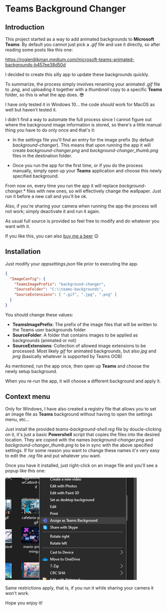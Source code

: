 # Teams Background Changer

## Introduction
This project started as a way to add animated backgrounds to **Microsoft Teams**. By default you cannot just pick a *.gif* file and use it directly, so after reading some posts like this one:

https://rogierdijkman.medium.com/microsoft-teams-animated-backgrounds-b457ee38d50d

I decided to create this silly app to update these backgrounds quickly.

To summarize, the process simply involves renaming your animated *.gif* file to *.png*, and uploading it together with a *thumbnail* copy to a specific **Teams** folder, so this is what the app does. 😎

I have only tested it in Windows 10... the code *should* work for MacOS as well but haven't tested it.

I didn't find a way to automate the full process since I cannot figure out where the background image information is stored, so there's a little manual thing you have to do only once and that's it:

- In the settings file you'll find an entry for the image prefix (by default *background-changer*). This means that upon running the app it will create *background-changer.png* and *background-changer_thumb.png* files in the destination folder.

- Once you run the app for the first time, or if you do the process manually, simply open up your **Teams** application and choose this newly specified background.

From now on, every time you run the app it will replace *background-changer.** files with new ones, so will effectively change the wallpaper. Just run it before a new call and you'll be ok.

Also, if you're sharing your camera when running the app the process will not work; simply deactivate it and run it again.

As usual full source is provided so feel free to modify and do whatever you want with it.

If you like this, you can also [buy me a beer](https://www.paypal.me/gamosoft) 😉

## Installation
Just modify your *appsettings.json* file prior to executing the app.

```json
{
  "ImageConfig": {
    "TeamsImagePrefix": "background-changer",
    "SourceFolder": "C:\\teams-backgrounds",
    "SourceExtensions": [ ".gif", ".jpg", ".png" ]
  }
}
```

You should change these values:

- **TeamsImagePrefix**: The prefix of the image files that will be written to the Teams user backgrounds folder
- **SourceFolder**: A folder that contains images to be applied as backgrounds (animated or not)
- **SourceExtensions**: Collection of allowed image extensions to be processed. Most likely *gif* for animated backgrounds, but also *jpg* and *png* (basically whatever is supported by Teams OOB)

As mentioned, run the app once, then open up **Teams** and choose the newly setup background.

When you re-run the app, it will choose a different background and apply it.

## Context menu
Only for Windows, I have also created a registry file that allows you to set an image file as **Teams** background without having to open the settings menu, etc...

Just install the provided *teams-background-shell.reg* file by doucle-clicking on it, it's just a basic **Powershell** script that copies the files into the desired location. They are copied with the names *background-changer.png* and *background-changer_thumb.png* to be in sync with the above specified settings. If for some reason you want to change these names it's very easy to edit the *.reg* file and put whatever you want.

Once you have it installed, just right-click on an image file and you'll see a popup like this one:

![Context menu](./context-menu.png "Context menu")

Same restrictions apply, that is, if you run it while sharing your camera it won't work.

Hope you enjoy it!
